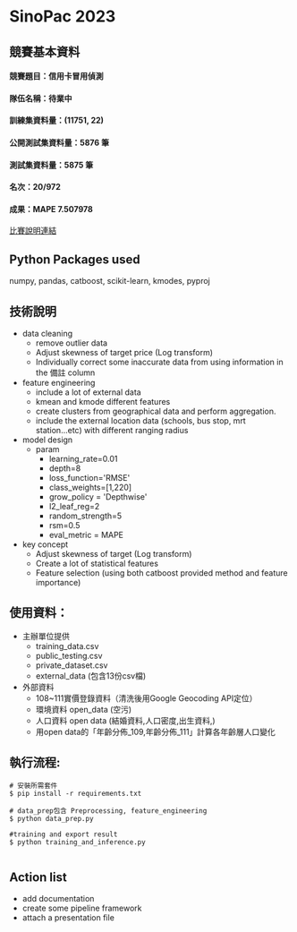 # SinoPac 2023

## 競賽基本資料
#### 競賽題目：信用卡冒用偵測 
#### 隊伍名稱：待業中
#### 訓練集資料量：(11751, 22)
#### 公開測試集資料量：5876 筆
#### 測試集資料量：5875 筆
#### 名次：20/972
#### 成果：MAPE 7.507978
[比賽說明連結](https://tbrain.trendmicro.com.tw/Competitions/Details/30)

## Python Packages used
numpy, pandas, catboost, scikit-learn, kmodes, pyproj

## 技術說明
- data cleaning
    - remove outlier data
    - Adjust skewness of target price (Log transform)
    - Individually correct some inaccurate data from using information in the 備註 column
- feature engineering
    - include a lot of external data
    - kmean and kmode different features
    - create clusters from geographical data and perform aggregation.
    - include the external location data (schools, bus stop, mrt station...etc) with different ranging radius
- model design
    - param
        - learning_rate=0.01
        - depth=8
        - loss_function='RMSE'
        - class_weights=[1,220]
        - grow_policy = 'Depthwise'
        - l2_leaf_reg=2
        - random_strength=5
        - rsm=0.5
        - eval_metric = MAPE
- key concept
    - Adjust skewness of target (Log transform)
    - Create a lot of statistical features 
    - Feature selection (using both catboost provided method and feature importance)

## 使用資料：
- 主辦單位提供
    - training_data.csv
    - public_testing.csv
    - private_dataset.csv
    - external_data (包含13份csv檔)
- 外部資料
    - 108~111實價登錄資料（清洗後用Google Geocoding API定位）
    - 環境資料 open_data (空污)
    - 人口資料 open data (結婚資料,人口密度,出生資料,)
    - 用open data的「年齡分佈_109,年齡分佈_111」計算各年齡層人口變化


## 執行流程:
```
# 安裝所需套件
$ pip install -r requirements.txt 

# data_prep包含 Preprocessing, feature_engineering
$ python data_prep.py

#training and export result
$ python training_and_inference.py


```

## Action list
- add documentation
- create some pipeline framework
- attach a presentation file
